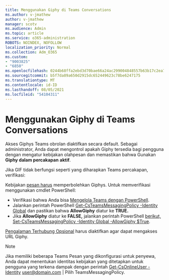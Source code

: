 ```yaml
---
title: Menggunakan Giphy di Teams Conversations
ms.author: v-jmathew
author: v-jmathew
manager: scotv
ms.audience: Admin
ms.topic: article
ms.service: o365-administration
ROBOTS: NOINDEX, NOFOLLOW
localization_priority: Normal
ms.collection: Adm_O365
ms.custom:
- "9003825"
- "6850"
ms.openlocfilehash: 0244b68ffa2ebd3d70bae66a24ac299004848557b63b17c2ea74fafaff22bb8c
ms.sourcegitcommit: b5f7da89a650d2915dc652449623c78be6247175
ms.translationtype: MT
ms.contentlocale: id-ID
ms.lasthandoff: 08/05/2021
ms.locfileid: "54104311"
---
```

# <a name="using-giphys-in-teams-conversations"></a>Menggunakan Giphy di Teams Conversations

Akses Giphys Teams obrolan diaktifkan secara default. Sebagai administrator, Anda dapat mengontrol apakah Giphy [](https://docs.microsoft.com/microsoftteams/messaging-policies-in-teams#messaging-policy-settings) tersedia bagi pengguna dengan mengatur kebijakan olahpesan dan memastikan bahwa Gunakan **Giphy dalam percakapan** **aktif**.

Jika GIF tidak berfungsi seperti yang diharapkan Teams percakapan, verifikasi:

Kebijakan [pesan harus](https://docs.microsoft.com/microsoftteams/messaging-policies-in-teams) memperbolehkan Giphys. Untuk memverifikasi menggunakan cmdlet PowerShell:

- Verifikasi bahwa Anda bisa [Mengelola Teams dengan PowerShell](https://docs.microsoft.com/microsoftteams/teams-powershell-overview?view=o365-worldwide#manage-teams-with-powershell).
- Jalankan perintah PowerShell [Get-CsTeamsMessagingPolicy -Identity Global](https://docs.microsoft.com/powershell/module/skype/get-csteamsmessagingpolicy?view=skype-ps) dan pastikan bahwa **AllowGiphy** diatur ke **TRUE.**
- Jika **AllowGiphy** diatur ke **FALSE,** jalankan perintah PowerShell [berikut, Set-CsTeamsMessagingPolicy -Identity Global -AllowGiphy $True](https://docs.microsoft.com/powershell/module/skype/set-csteamsmessagingpolicy?view=skype-ps).

[Pengalaman Terhubung Opsional](https://docs.microsoft.com/deployoffice/privacy/optional-connected-experiences) harus diaktifkan agar dapat mengakses URL Giphy.

> [!NOTE]
> Jika memiliki beberapa Teams Pesan yang dikonfigurasi untuk penyewa, Anda dapat menentukan identitas kebijakan yang ditetapkan untuk pengguna yang terkena dampak dengan perintah [Get-CsOnlineUser -Identity](https://docs.microsoft.com/powershell/module/skype/get-csonlineuser?view=skype-ps) <user@domain.com> | Pilih TeamsMessagingPolicy.
